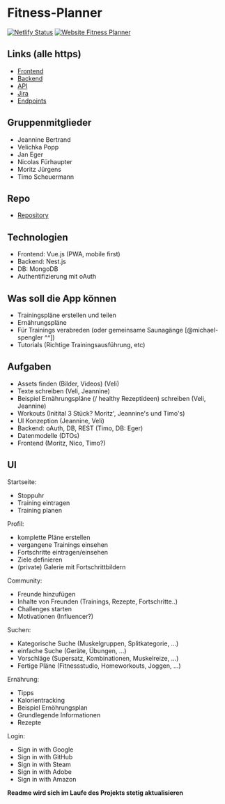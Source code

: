 # Fitness-Planner

[![Netlify Status](https://api.netlify.com/api/v1/badges/e82e9b04-0e9a-4c26-84ea-10b6c940d433/deploy-status)](https://app.netlify.com/sites/fitness-planner/deploys)
[![Website Fitness Planner](https://img.shields.io/website-up-down-green-red/https/fitness-planner.timos.design.svg)]()

## Links (alle https)

- [Frontend](https://fitness-planner.timos.design/)
- [Backend](https://api.timos.design:3000/)
- [API](https://api.timos.design:3000/api)
- [Jira](https://fancyfitnessplanner.atlassian.net/)
- [Endpoints](https://github.com/TimoScheuermann/Fitness-Planner/blob/master/REST.md)

## Gruppenmitglieder

- Jeannine Bertrand
- Velichka Popp
- Jan Eger
- Nicolas Fürhaupter
- Moritz Jürgens
- Timo Scheuermann

## Repo

- [Repository](https://github.com/TimoScheuermann/Fitness-Planner)

## Technologien

- Frontend: Vue.js (PWA, mobile first)
- Backend: Nest.js
- DB: MongoDB
- Authentifizierung mit oAuth

## Was soll die App können

- Trainingspläne erstellen und teilen
- Ernährungspläne
- Für Trainings verabreden (oder gemeinsame Saunagänge [@michael-spengler ^^])
- Tutorials (Richtige Trainingsausführung, etc)

## Aufgaben

- Assets finden (Bilder, Videos) (Veli)
- Texte schreiben (Veli, Jeannine)
- Beispiel Ernährungspläne (/ healthy Rezeptideen) schreiben (Veli, Jeannine)
- Workouts (Initital 3 Stück? Moritz', Jeannine's und Timo's)
- UI Konzeption (Jeannine, Veli)
- Backend: oAuth, DB, REST (Timo, DB: Eger)
- Datenmodelle (DTOs)
- Frontend (Moritz, Nico, Timo?)

## UI

Startseite:

- Stoppuhr
- Training eintragen
- Training planen

Profil:

- komplette Pläne erstellen
- vergangene Trainings einsehen
- Fortschritte eintragen/einsehen
- Ziele definieren
- (private) Galerie mit Fortschrittbildern

Community:

- Freunde hinzufügen
- Inhalte von Freunden (Trainings, Rezepte, Fortschritte..)
- Challenges starten
- Motivationen (Influencer?)

Suchen:

- Kategorische Suche (Muskelgruppen, Splitkategorie, ...)
- einfache Suche (Geräte, Übungen, ...)
- Vorschläge (Supersatz, Kombinationen, Muskelreize, ...)
- Fertige Pläne (Fitnessstudio, Homeworkouts, Joggen, ...)

Ernährung:

- Tipps
- Kalorientracking
- Beispiel Ernöhrungsplan
- Grundlegende Informationen
- Rezepte

Login:

- Sign in with Google
- Sign in with GitHub
- Sign in with Steam
- Sign in with Adobe
- Sign in with Amazon

**Readme wird sich im Laufe des Projekts stetig aktualisieren**
